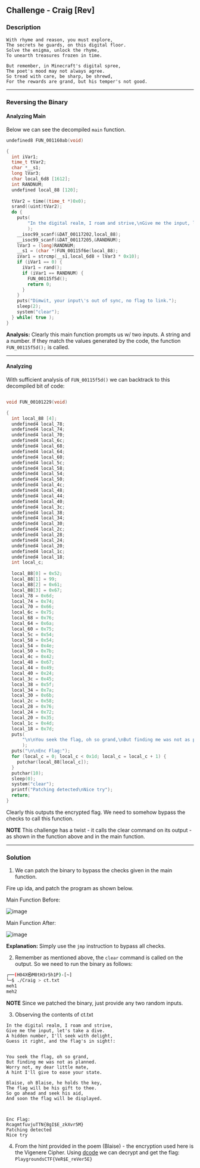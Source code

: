 ## Challenge - Craig [Rev]

### Description

```
With rhyme and reason, you must explore,
The secrets he guards, on this digital floor.
Solve the enigma, unlock the rhyme,
To unearth treasures frozen in time.

But remember, in Minecraft's digital spree,
The poet's mood may not always agree.
So tread with care, be sharp, be shrewd,
For the rewards are grand, but his temper's not good.
```

---

### Reversing the Binary 

#### Analyzing Main

Below we can see the decompiled ```main``` function. 

```c
undefined8 FUN_001160ab(void)

{
  int iVar1;
  time_t tVar2;
  char *__s1;
  long lVar3;
  char local_6d8 [1612];
  int RANDNUM;
  undefined local_88 [120];
  
  tVar2 = time((time_t *)0x0);
  srand((uint)tVar2);
  do {
    puts(
        "In the digital realm, I roam and strive,\nGive me the input, let\'s take a dive.\nA hidden  number, I\'ll seek with delight,\nGuess it right, and the flag\'s in sight!:"
        );
    __isoc99_scanf(&DAT_00117202,local_88);
    __isoc99_scanf(&DAT_00117205,&RANDNUM);
    lVar3 = (long)RANDNUM;
    __s1 = (char *)FUN_00115f6e(local_88);
    iVar1 = strcmp(__s1,local_6d8 + lVar3 * 0x10);
    if (iVar1 == 0) {
      iVar1 = rand();
      if (iVar1 == RANDNUM) {
        FUN_00115f5d();
        return 0;
      }
    }
    puts("Dimwit, your input\'s out of sync, no flag to link.");
    sleep(2);
    system("clear");
  } while( true );
}
```

**Analysis:** Clearly this main function prompts us w/ two inputs. A string and a number. If they match the values generated by the code, the function ```FUN_00115f5d();``` is called.

---

#### Analyzing 

With sufficient analysis of ```FUN_00115f5d()``` we can backtrack to this decompiled bit of code: 

```c 

void FUN_00101229(void)

{
  int local_88 [4];
  undefined4 local_78;
  undefined4 local_74;
  undefined4 local_70;
  undefined4 local_6c;
  undefined4 local_68;
  undefined4 local_64;
  undefined4 local_60;
  undefined4 local_5c;
  undefined4 local_58;
  undefined4 local_54;
  undefined4 local_50;
  undefined4 local_4c;
  undefined4 local_48;
  undefined4 local_44;
  undefined4 local_40;
  undefined4 local_3c;
  undefined4 local_38;
  undefined4 local_34;
  undefined4 local_30;
  undefined4 local_2c;
  undefined4 local_28;
  undefined4 local_24;
  undefined4 local_20;
  undefined4 local_1c;
  undefined4 local_18;
  int local_c;
  
  local_88[0] = 0x52;
  local_88[1] = 99;
  local_88[2] = 0x61;
  local_88[3] = 0x67;
  local_78 = 0x6d;
  local_74 = 0x74;
  local_70 = 0x66;
  local_6c = 0x75;
  local_68 = 0x76;
  local_64 = 0x6a;
  local_60 = 0x75;
  local_5c = 0x54;
  local_58 = 0x54;
  local_54 = 0x4e;
  local_50 = 0x7b;
  local_4c = 0x42;
  local_48 = 0x67;
  local_44 = 0x49;
  local_40 = 0x24;
  local_3c = 0x45;
  local_38 = 0x5f;
  local_34 = 0x7a;
  local_30 = 0x6b;
  local_2c = 0x58;
  local_28 = 0x76;
  local_24 = 0x72;
  local_20 = 0x35;
  local_1c = 0x4d;
  local_18 = 0x7d;
  puts(
      "\n\nYou seek the flag, oh so grand,\nBut finding me was not as planned.\nWorry not, my dear l ittle mate,\nA hint I\'ll give to ease your state.\n\nBlaise, oh Blaise, he holds the key,\nTh e flag will be his gift to thee.\nSo go ahead and seek his aid,\nAnd soon the flag will be dis played.\n"
      );
  puts("\n\nEnc Flag:");
  for (local_c = 0; local_c < 0x1d; local_c = local_c + 1) {
    putchar(local_88[local_c]);
  }
  putchar(10);
  sleep(0);
  system("clear");
  printf("Patching detected\nNice try");
  return;
}
```

Clearly this outputs the encrypted flag. We need to somehow bypass the checks to call this function. 

**NOTE** This challenge has a twist - it calls the clear command on its output - as shown in the function above and in the main function. 

---

### Solution 

1) We can patch the binary to bypass the checks given in the main function. 

Fire up ida, and patch the program as shown below. 

Main Function Before: 

![image](https://github.com/bmadc/docker-tomcat-tutorial/assets/141595076/e73a645c-ff50-48be-a0cf-454931c8245c)

Main Function After: 

![image](https://github.com/bmadc/docker-tomcat-tutorial/assets/141595076/9d37439d-1abe-4bfc-a685-076c1c2ac897)

**Explanation:** Simply use the ```jmp``` instruction to bypass all checks. 

2) Remember as mentioned above, the ```clear``` command is called on the output. So we need to run the binary as follows: 
```bash
┌──(H04X㉿M0tH3r5h1P)-[~]
└─$ ./Craig > ct.txt
meh1
meh2
```
**NOTE** Since we patched the binary, just provide any two random inputs. 

3) Observing the contents of ct.txt
```
In the digital realm, I roam and strive,
Give me the input, let's take a dive.
A hidden number, I'll seek with delight,
Guess it right, and the flag's in sight!:


You seek the flag, oh so grand,
But finding me was not as planned.
Worry not, my dear little mate,
A hint I'll give to ease your state.

Blaise, oh Blaise, he holds the key,
The flag will be his gift to thee.
So go ahead and seek his aid,
And soon the flag will be displayed.



Enc Flag:
RcagmtfuvjuTTN{BgI$E_zkXvr5M}
Patching detected
Nice try     
```

4) From the hint provided in the poem (Blaise) - the encryption used here is the Vigenere Cipher. Using [dcode](https://www.dcode.fr/vigenere-cipher) we can decrypt and get the flag: ```PlaygroundsCTF{VeR$E_reVer5E}```



